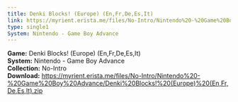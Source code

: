 ```yaml
---
title: Denki Blocks! (Europe) (En,Fr,De,Es,It)
link: https://myrient.erista.me/files/No-Intro/Nintendo%20-%20Game%20Boy%20Advance/Denki%20Blocks!%20(Europe)%20(En,Fr,De,Es,It).zip
type: single1
System: Nintendo - Game Boy Advance
---
```

<b>Game:</b> Denki Blocks! (Europe) (En,Fr,De,Es,It)<br>
<b>System:</b> Nintendo - Game Boy Advance<br>
<b>Collection:</b> No-Intro<br>
<b>Download:</b> https://myrient.erista.me/files/No-Intro/Nintendo%20-%20Game%20Boy%20Advance/Denki%20Blocks!%20(Europe)%20(En,Fr,De,Es,It).zip